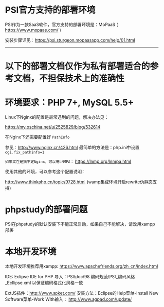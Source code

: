 # PSI官方支持的部署环境

PSI作为一款SaaS软件，官方支持的部署环境是：MoPaaS ( https://www.mopaas.com/ )

安装步骤详见：https://psi.sturgeon.mopaasapp.com/help/01.html

----------

# 以下的部署文档仅作为私有部署适合的参考文档，不担保技术上的准确性

# 环境要求：PHP 7+, MySQL 5.5+

Linux下Nginx的配置是最常遇到的问题，解决办法见：

https://my.oschina.net/u/2525829/blog/532614

在Nginx下还需要配置好 `PathInfo`

参见：http://www.nginx.cn/426.html
最简单的方法是：php.ini中设置 `cgi.fix_pathinfo=1`

`如果实在是搞不定Nginx，可以用LNMPA：` https://lnmp.org/lnmpa.html

使用其他的环境，可以参考这个配置说明：

http://www.thinkphp.cn/topic/9728.html (wamp集成环境开启rewrite伪静态支持)

# phpstudy的部署问题

PSI在phpstudy的默认安装下不能正常启动，如果自己不能解决，请改用xampp部署


# 本地开发环境

本地开发环境推荐用xampp: https://www.apachefriends.org/zh_cn/index.html

IDE: Eclipse IDE for PHP
导入：PSI\doc\98 编码规范\PSI_编码风格_Ecllipse.xml 以保证编码格式化风格一致

ExtJS插件：http://www.spket.com/
安装方法：Eclipse的Help菜单-Install New Software菜单-Work With输入： http://www.agpad.com/update/
